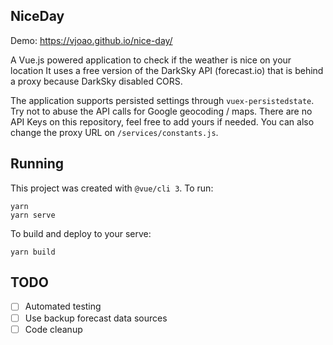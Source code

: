 ## NiceDay

Demo:
https://vjoao.github.io/nice-day/

A Vue.js powered application to check if the weather is nice on your location
It uses a free version of the DarkSky API (forecast.io) that is behind a proxy because DarkSky disabled CORS.

The application supports persisted settings through `vuex-persistedstate`.
Try not to abuse the API calls for Google geocoding / maps. There are no API Keys on this repository, feel free to add yours if needed. You can also change the proxy URL on `/services/constants.js`.

## Running

This project was created with `@vue/cli 3`.
To run:
```
yarn
yarn serve
```

To build and deploy to your serve:
```
yarn build
```

## TODO

  * [ ] Automated testing
  * [ ] Use backup forecast data sources
  * [ ] Code cleanup